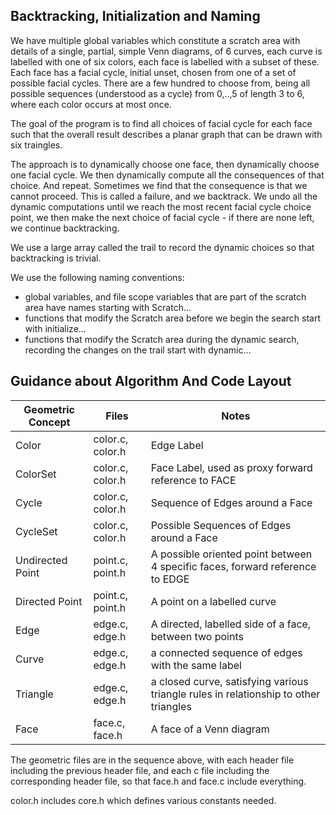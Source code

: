 
## Backtracking, Initialization and Naming

We have multiple global variables which constitute a scratch area with details
of a single, partial, simple Venn diagrams, of 6 curves, each curve is labelled with one
of six colors, each face is labelled with a subset of these. Each face has a facial cycle,
initial unset, chosen from one of a set of possible facial cycles. There are a few hundred
to choose from, being all possible sequences (understood as a cycle) from 0,..,5 of length 3 to 6, 
where each color occurs at most once.

The goal of the program is to find all choices of facial cycle for each face such that
the overall result describes a planar graph that can be drawn with six traingles.

The approach is to dynamically choose one face, then dynamically choose one facial cycle. 
We then dynamically compute all the consequences of that choice. And repeat. Sometimes we find that 
the consequence is that we cannot proceed. This is called a failure, and we backtrack. We undo 
all the dynamic computations until we reach the most recent facial cycle choice point, we then
make the next choice of facial cycle - if there are none left, we continue backtracking.

We use a large array called the trail to record the dynamic choices so that backtracking
is trivial.

We use the following naming conventions:
- global variables, and file scope variables that are part of the scratch area 
  have names starting with Scratch...
- functions that modify the Scratch area before we begin the search start with
  initialize...
- functions that modify the Scratch area during the dynamic search, recording
  the changes on the trail start with dynamic...

## Guidance about Algorithm And Code Layout


| Geometric Concept  | Files | Notes |
| ------------- | ------------- | ---- |
| Color | color.c, color.h | Edge Label |
| ColorSet | color.c, color.h | Face Label, used as proxy forward reference to FACE |
| Cycle | color.c, color.h | Sequence of Edges around a Face |
| CycleSet | color.c, color.h | Possible Sequences of Edges around a Face |
| Undirected Point | point.c, point.h | A possible oriented point between 4 specific faces, forward reference to EDGE |
| Directed Point | point.c, point.h | A point on a labelled curve |
| Edge | edge.c, edge.h | A directed, labelled side of a face, between two points |
| Curve | edge.c, edge.h | a connected sequence of edges with the same label |
| Triangle | edge.c, edge.h | a closed curve, satisfying various triangle rules in relationship to other triangles |
| Face  | face.c, face.h  | A face of a Venn diagram |

The geometric files are in the sequence above, with each header file including the previous header file,
and each c file including the corresponding header file, so that face.h and face.c include everything.

color.h includes core.h which defines various constants needed.
